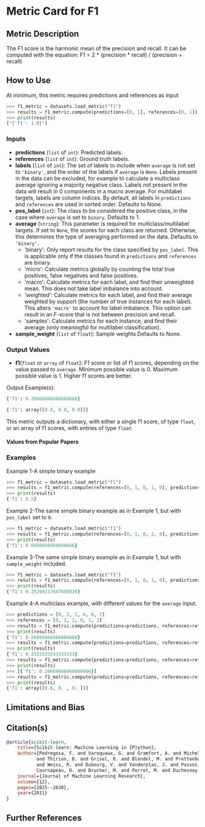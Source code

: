 # Metric Card for F1


## Metric Description

The F1 score is the harmonic mean of the precision and recall. It can be computed with the equation:
F1 = 2 * (precision * recall) / (precision + recall)


## How to Use

At minimum, this metric requires predictions and references as input

```python
>>> f1_metric = datasets.load_metric("f1")
>>> results = f1_metric.compute(predictions=[0, 1], references=[0, 1])
>>> print(results)
["{'f1': 1.0}"]
```


### Inputs
- **predictions** (`list` of `int`): Predicted labels.
- **references** (`list` of `int`): Ground truth labels.
- **labels** (`list` of `int`): The set of labels to include when `average` is not set to `'binary'`, and the order of the labels if `average` is `None`. Labels present in the data can be excluded, for example to calculate a multiclass average ignoring a majority negative class. Labels not present in the data will result in 0 components in a macro average. For multilabel targets, labels are column indices. By default, all labels in `predictions` and `references` are used in sorted order. Defaults to None.
- **pos_label** (`int`): The class to be considered the positive class, in the case where `average` is set to `binary`. Defaults to 1.
- **average** (`string`): This parameter is required for multiclass/multilabel targets. If set to `None`, the scores for each class are returned. Otherwise, this determines the type of averaging performed on the data. Defaults to `'binary'`.
    - 'binary': Only report results for the class specified by `pos_label`. This is applicable only if the classes found in `predictions` and `references` are binary.
    - 'micro': Calculate metrics globally by counting the total true positives, false negatives and false positives.
    - 'macro': Calculate metrics for each label, and find their unweighted mean. This does not take label imbalance into account.
    - 'weighted': Calculate metrics for each label, and find their average weighted by support (the number of true instances for each label). This alters `'macro'` to account for label imbalance. This option can result in an F-score that is not between precision and recall.
    - 'samples': Calculate metrics for each instance, and find their average (only meaningful for multilabel classification).
- **sample_weight** (`list` of `float`): Sample weights Defaults to None.


### Output Values
- **f1**(`float` or `array` of `float`): F1 score or list of f1 scores, depending on the value passed to `average`. Minimum possible value is 0. Maximum possible value is 1. Higher f1 scores are better.

Output Example(s):
```python
{'f1': 0.26666666666666666}
```
```python
{'f1': array([0.8, 0.0, 0.0])}
```

This metric outputs a dictionary, with either a single f1 score, of type `float`, or an array of f1 scores, with entries of type `float`.


#### Values from Popular Papers




### Examples

Example 1-A simple binary example
```python
>>> f1_metric = datasets.load_metric("f1")
>>> results = f1_metric.compute(references=[0, 1, 0, 1, 0], predictions=[0, 0, 1, 1, 0])
>>> print(results)
{'f1': 0.5}
```

Example 2-The same simple binary example as in Example 1, but with `pos_label` set to `0`.
```python
>>> f1_metric = datasets.load_metric("f1")
>>> results = f1_metric.compute(references=[0, 1, 0, 1, 0], predictions=[0, 0, 1, 1, 0], pos_label=0)
>>> print(results)
{'f1': 0.6666666666666666}
```

Example 3-The same simple binary example as in Example 1, but with `sample_weight` included.
```python
>>> f1_metric = datasets.load_metric("f1")
>>> results = f1_metric.compute(references=[0, 1, 0, 1, 0], predictions=[0, 0, 1, 1, 0], sample_weight=[0.9, 0.5, 3.9, 1.2, 0.3])
>>> print(results)
{'f1': 0.35294117647058826}
```

Example 4-A multiclass example, with different values for the `average` input.
```python
>>> predictions = [0, 2, 1, 0, 0, 1]
>>> references = [0, 1, 2, 0, 1, 2]
>>> results = f1_metric.compute(predictions=predictions, references=references, average="macro")
>>> print(results)
{'f1': 0.26666666666666666}
>>> results = f1_metric.compute(predictions=predictions, references=references, average="micro")
>>> print(results)
{'f1': 0.3333333333333333}
>>> results = f1_metric.compute(predictions=predictions, references=references, average="weighted")
>>> print(results)
>>> [{'f1': 0.26666666666666666}]
>>> results = f1_metric.compute(predictions=predictions, references=references, average=None)
>>> print(results)
{'f1': array([0.8, 0. , 0. ])}
```


## Limitations and Bias



## Citation(s)
```bibtex
@article{scikit-learn,
    title={Scikit-learn: Machine Learning in {P}ython},
    author={Pedregosa, F. and Varoquaux, G. and Gramfort, A. and Michel, V.
           and Thirion, B. and Grisel, O. and Blondel, M. and Prettenhofer, P.
           and Weiss, R. and Dubourg, V. and Vanderplas, J. and Passos, A. and
           Cournapeau, D. and Brucher, M. and Perrot, M. and Duchesnay, E.},
    journal={Journal of Machine Learning Research},
    volume={12},
    pages={2825--2830},
    year={2011}
}
```


## Further References